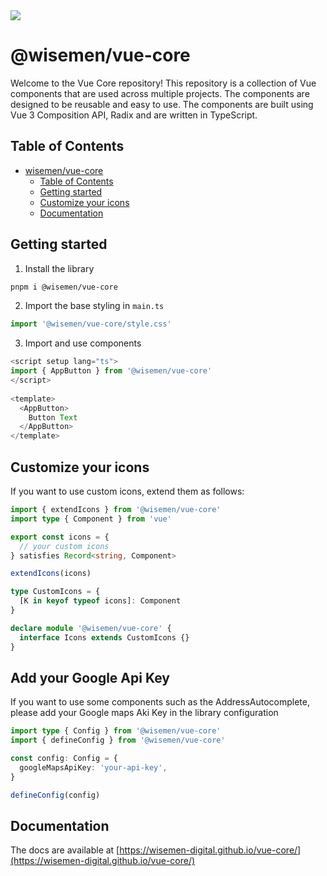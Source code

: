 <a href="https://www.npmjs.com/package/@wisemen/vue-core" alt="Npm version">
<img src="https://img.shields.io/npm/v/%40wisemen%2Fvue-core" /></a>

# @wisemen/vue-core

Welcome to the Vue Core repository! This repository is a collection of Vue components that are used across multiple projects. The components are designed to be reusable and easy to use. The components are built using Vue 3 Composition API, Radix and are written in TypeScript.

## Table of Contents

- [wisemen/vue-core](#@wisemen/vue-core)
  - [Table of Contents](#table-of-contents)
  - [Getting started](#getting-started)
  - [Customize your icons](#customize-your-icons)
  - [Documentation](#documentation)


## Getting started

1. Install the library
```bash
pnpm i @wisemen/vue-core
```

2. Import the base styling in `main.ts`
```ts
import '@wisemen/vue-core/style.css'
```

3. Import and use components
```ts
<script setup lang="ts">
import { AppButton } from '@wisemen/vue-core'
</script>
  
<template>
  <AppButton>
    Button Text      
  </AppButton>
</template>
```

## Customize your icons

If you want to use custom icons, extend them as follows:

```ts
import { extendIcons } from '@wisemen/vue-core'
import type { Component } from 'vue'

export const icons = {
  // your custom icons
} satisfies Record<string, Component>

extendIcons(icons)

type CustomIcons = {
  [K in keyof typeof icons]: Component
}

declare module '@wisemen/vue-core' {
  interface Icons extends CustomIcons {}
}

```
## Add your Google Api Key

If you want to use some components such as the AddressAutocomplete, please add your Google maps Aki Key in the library configuration 

```ts
import type { Config } from '@wisemen/vue-core'
import { defineConfig } from '@wisemen/vue-core'

const config: Config = {
  googleMapsApiKey: 'your-api-key',
}

defineConfig(config)
```

## Documentation

The docs are available at [https://wisemen-digital.github.io/vue-core/](https://wisemen-digital.github.io/vue-core/)